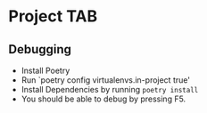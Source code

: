 # Project TAB

## Debugging

- Install Poetry
- Run `poetry config virtualenvs.in-project true'
- Install Dependencies by running `poetry install`
- You should be able to debug by pressing F5.